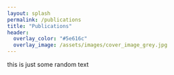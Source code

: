 ```yaml
---
layout: splash
permalink: /publications
title: "Publications"
header:
  overlay_color: "#5e616c"
  overlay_image: /assets/images/cover_image_grey.jpg
---
```

this is just some random text
